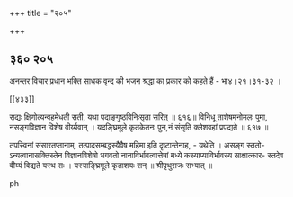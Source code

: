 +++
title = "२०५"

+++


## ३६० २०५
अनन्तर विचार प्रधान भक्ति साधक वृन्द की भजन श्रद्धा का प्रकार को कहते हैं - भा४।२१।३१-३२ । 



[[४३३]]

सद्यः क्षिणोत्यन्वहमेधती सती, यथा पदाङ्गुष्ठविनिःसृता सरित् ॥ ६१६॥ विनिधू ताशेषमनोमलः पुमा, नसङ्गविज्ञान विशेष वीर्य्यवान् । यदङ्घ्रिमूले कृतकेतनः पुन,नं संसृति क्लेशवहां प्रपद्यते ॥ ६१७ ॥ 

तपस्विनां संसारतप्तानाम्, तत्पादसम्बद्धस्यैवैष महिमा इति दृष्टान्तेनाह, - यथेति । असङ्ग स्ततो- ऽन्यत्वानासक्तिस्तेन विज्ञानविशेषो भगवतो नानाविर्भावत्वात्तेषां मध्ये कस्याप्याविर्भावस्य साक्षात्कार- स्तदेव वीय्यं विद्यते यस्थ सः । यस्याङ्घ्रिमूले कृताशयः सन् ॥ श्रीपृथुराजः सभ्यात् ॥ 

ph 
